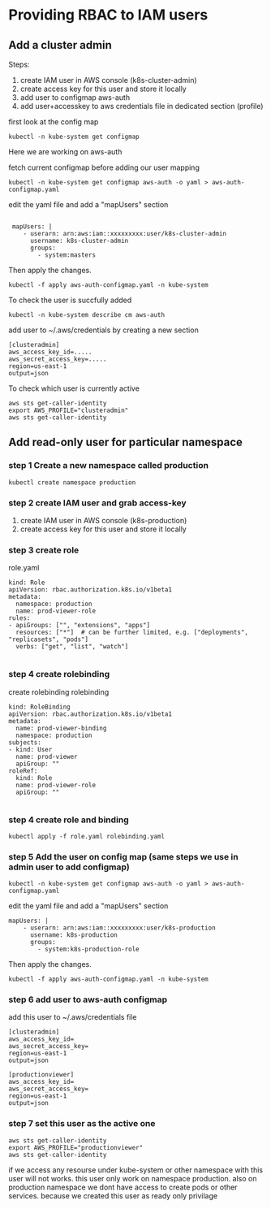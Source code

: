 # Providing RBAC to IAM users
## Add a cluster admin
Steps:

1. create IAM user in AWS console (k8s-cluster-admin)
2. create access key for this user and store it locally
3. add user to configmap aws-auth
4. add user+accesskey to aws credentials file in dedicated section (profile)

first look at the config map

```
kubectl -n kube-system get configmap
```
Here we are working on aws-auth

fetch current configmap before adding our user mapping

```
kubectl -n kube-system get configmap aws-auth -o yaml > aws-auth-configmap.yaml
```
edit the yaml file and add a "mapUsers" section
```

 mapUsers: |
    - userarn: arn:aws:iam::xxxxxxxxx:user/k8s-cluster-admin
      username: k8s-cluster-admin
      groups:
        - system:masters
```
Then apply the changes.
```
kubectl -f apply aws-auth-configmap.yaml -n kube-system
```
To check the user is succfully added  
```
kubectl -n kube-system describe cm aws-auth
```

add user to ~/.aws/credentials by creating a new section

```
[clusteradmin]
aws_access_key_id=.....
aws_secret_access_key=.....
region=us-east-1
output=json
```
To check which user is currently active
``` 
aws sts get-caller-identity
export AWS_PROFILE="clusteradmin"
aws sts get-caller-identity
```


## Add read-only user for particular namespace


### step 1 Create a new namespace called production

```
kubectl create namespace production
```
### step 2 create IAM user and grab access-key

1. create IAM user in AWS console (k8s-production)
2. create access key for this user and store it locally

### step 3 create role
 
role.yaml
```
kind: Role
apiVersion: rbac.authorization.k8s.io/v1beta1
metadata:
  namespace: production
  name: prod-viewer-role
rules:
- apiGroups: ["", "extensions", "apps"]
  resources: ["*"]  # can be further limited, e.g. ["deployments", "replicasets", "pods"]
  verbs: ["get", "list", "watch"]
  
```
### step 4 create rolebinding

create rolebinding rolebinding

```
kind: RoleBinding
apiVersion: rbac.authorization.k8s.io/v1beta1
metadata:
  name: prod-viewer-binding
  namespace: production
subjects:
- kind: User
  name: prod-viewer
  apiGroup: ""
roleRef:
  kind: Role
  name: prod-viewer-role
  apiGroup: ""
  
  ```
  
### step 4 create role and binding

```
kubectl apply -f role.yaml rolebinding.yaml
```

### step 5 Add the user on config map (same steps we use in admin user to add configmap)

```
kubectl -n kube-system get configmap aws-auth -o yaml > aws-auth-configmap.yaml
```

edit the yaml file and add a "mapUsers" section

```
mapUsers: |
    - userarn: arn:aws:iam::xxxxxxxxx:user/k8s-production
      username: k8s-production
      groups:
        - system:k8s-production-role
```

Then apply the changes.
```
kubectl -f apply aws-auth-configmap.yaml -n kube-system
```
### step 6 add user to aws-auth configmap

add this user to ~/.aws/credentials file

```
[clusteradmin]
aws_access_key_id=
aws_secret_access_key=
region=us-east-1
output=json

[productionviewer]
aws_access_key_id=
aws_secret_access_key=
region=us-east-1
output=json
```

### step 7 set this user as the active one

```
aws sts get-caller-identity
export AWS_PROFILE="productionviewer"
aws sts get-caller-identity
```

if we access any resourse under kube-system or other namespace with this user will not works. this user only work on namespace production. also on production namespace we dont have access to create pods or other services. because we created this user as ready only privilage 

 
  


